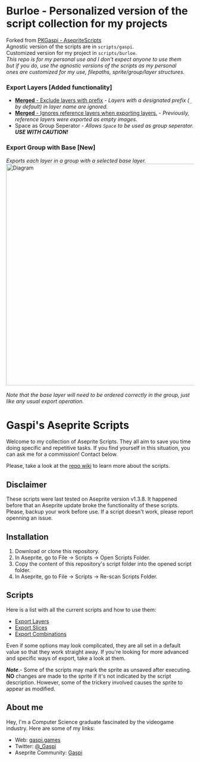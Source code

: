 # Burloe - Personalized version of the script collection for my projects
Forked from [PKGaspi - AsepriteScripts](https://github.com/PKGaspi/AsepriteScripts)<br>
Agnostic version of the scripts are in `scripts/gaspi`.<br>
Customized version for my project in `scripts/burloe`.<br>
*This repo is for my personal use and I don't expect anyone to use them<br>
but if you do, use the agnostic versions of the scripts as my personal<br> 
ones are customized for my use, filepaths, sprite/group/layer structures.*<br>

### Export Layers **[Added functionality]**
- [**Merged** - Exclude layers with prefix](https://github.com/PKGaspi/AsepriteScripts/pull/22) - *Layers with a designated prefix (`_` by default) in layer name are ignored.*<br>
- [**Merged** - Ignores reference layers when exporting layers.](https://github.com/PKGaspi/AsepriteScripts/pull/25) - *Previously, reference layers were exported as empty images.*
- Space as Group Seperator - *Allows `Space` to be used as group seperator. **USE WITH CAUTION!***<br>
        
### Export Group with Base **[New]** 
*Exports each layer in a group with a selected base layer.*
<img width="776" height="594" alt="Diagram" src="https://github.com/user-attachments/assets/0260278a-aedc-43a9-b3f6-171021c0812f" /> <br><br>
*Note that the base layer will need to be ordered correctly in the group, just like any usual export operation.*

            

# Gaspi's Aseprite Scripts

Welcome to my collection of Aseprite Scripts. They all aim to save you time
doing specific and repetitive tasks. If you find yourself in this situation, you
can ask me for a commission! Contact below.

Please, take a look at the [repo wiki](https://github.com/PKGaspi/AsepriteScripts/wiki)
to learn more about the scripts.

## Disclaimer
These scripts were last tested on Aseprite version v1.3.8. It happened before that
an Aseprite update broke the functionality of these scripts. Please, backup your work 
before use. If a script doesn't work, please report openning an issue.

## Installation

1. Download or clone this repository.
1. In Aseprite, go to File -> Scripts -> Open Scripts Folder.
1. Copy the content of this repository's script folder into the opened script
   folder.
1. In Aseprite, go to File -> Scripts -> Re-scan Scripts Folder.

## Scripts

Here is a list with all the current scripts and how to use them:
- [Export Layers](https://github.com/PKGaspi/AsepriteScripts/wiki/Export-Layers)
- [Export Slices](https://github.com/PKGaspi/AsepriteScripts/wiki/Export-Slices)
- [Export Combinations](https://github.com/PKGaspi/AsepriteScripts/wiki/Export-Combinations)

Even if some options may look complicated, they are all set in a default value
so that they work straight away. If you're looking for more advanced and
specific ways of export, take a look at them.  

***Note***.- Some of the scripts
may mark the sprite as unsaved after executing. **NO** changes are made to the
sprite if it's not indicated by the script description. However, some of the
trickery involved causes the sprite to appear as modified.


## About me
Hey, I'm a Computer Science graduate fascinated by the videogame industry.
Here are some of my links:
- Web: [gaspi.games](http://gaspi.games/)
- Twitter: [@_Gaspi](https://twitter.com/@_Gaspi)
- Aseprite Community: [Gaspi](https://community.aseprite.org/u/Gaspi/summary)
